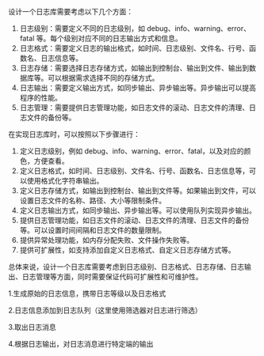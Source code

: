 设计一个日志库需要考虑以下几个方面：

1. 日志级别：需要定义不同的日志级别，如 debug、info、warning、error、fatal 等。每个级别对应不同的日志输出方式和信息。
2. 日志格式：需要定义日志的输出格式，如时间、日志级别、文件名、行号、函数名、日志信息等。
3. 日志存储：需要选择日志存储方式，如输出到控制台、输出到文件、输出到数据库等。可以根据需求选择不同的存储方式。
4. 日志输出：需要定义输出方式，如同步输出、异步输出等。异步输出可以提高程序的性能。
5. 日志管理：需要提供日志管理功能，如日志文件的滚动、日志文件的清理、日志文件的备份等。

在实现日志库时，可以按照以下步骤进行：

1. 定义日志级别，例如 debug、info、warning、error、fatal，以及对应的颜色，方便查看。
2. 定义日志格式，如时间、日志级别、文件名、行号、函数名、日志信息等，可以使用格式化字符串输出。
3. 定义日志存储方式，如输出到控制台、输出到文件等。如果输出到文件，可以设置日志文件的名称、路径、大小等限制条件。
4. 定义日志输出方式，如同步输出、异步输出等。可以使用队列实现异步输出。
5. 提供日志管理功能，如日志文件的滚动、日志文件的清理、日志文件的备份等。可以设置时间间隔和日志文件的数量限制。
6. 提供异常处理功能，如内存分配失败、文件操作失败等。
7. 提供可扩展性，如支持添加自定义日志格式、自定义日志存储方式等。

总体来说，设计一个日志库需要考虑到日志级别、日志格式、日志存储、日志输出、日志管理等方面，同时需要保证代码可扩展性和可维护性。





1.生成原始的日志信息，携带日志等级以及日志格式

2.日志信息添加到日志队列（这里使用筛选器对日志进行筛选）

3.取出日志消息

4.根据日志输出，对日志消息进行特定端的输出